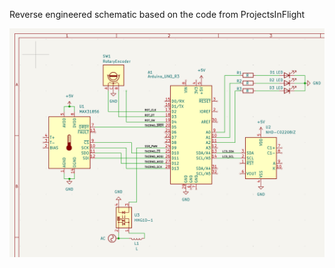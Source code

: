Reverse engineered schematic based on the code from ProjectsInFlight


![schematic image](./schematic.png)
